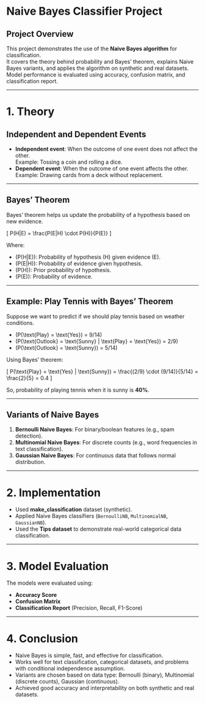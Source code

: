 # Naive Bayes Classifier Project

## Project Overview
This project demonstrates the use of the **Naive Bayes algorithm** for classification.  
It covers the theory behind probability and Bayes’ theorem, explains Naive Bayes variants, and applies the algorithm on synthetic and real datasets.  
Model performance is evaluated using accuracy, confusion matrix, and classification report.

---

# 1. Theory

## Independent and Dependent Events
- **Independent event**: When the outcome of one event does not affect the other.  
  Example: Tossing a coin and rolling a dice.  
- **Dependent event**: When the outcome of one event affects the other.  
  Example: Drawing cards from a deck without replacement.  

---

## Bayes’ Theorem
Bayes’ theorem helps us update the probability of a hypothesis based on new evidence.

\[
P(H|E) = \frac{P(E|H) \cdot P(H)}{P(E)}
\]

Where:  
- \(P(H|E)\): Probability of hypothesis \(H\) given evidence \(E\).  
- \(P(E|H)\): Probability of evidence given hypothesis.  
- \(P(H)\): Prior probability of hypothesis.  
- \(P(E)\): Probability of evidence.  

---

## Example: Play Tennis with Bayes’ Theorem
Suppose we want to predict if we should play tennis based on weather conditions.

- \(P(\text{Play} = \text{Yes}) = 9/14\)  
- \(P(\text{Outlook} = \text{Sunny} | \text{Play} = \text{Yes}) = 2/9\)  
- \(P(\text{Outlook} = \text{Sunny}) = 5/14\)  

Using Bayes’ theorem:  

\[
P(\text{Play} = \text{Yes} | \text{Sunny}) = \frac{(2/9) \cdot (9/14)}{5/14} = \frac{2}{5} = 0.4
\]

So, probability of playing tennis when it is sunny is **40%**.  

---

## Variants of Naive Bayes
1. **Bernoulli Naive Bayes**: For binary/boolean features (e.g., spam detection).  
2. **Multinomial Naive Bayes**: For discrete counts (e.g., word frequencies in text classification).  
3. **Gaussian Naive Bayes**: For continuous data that follows normal distribution.  

---

# 2. Implementation

- Used **make_classification** dataset (synthetic).  
- Applied Naive Bayes classifiers (`BernoulliNB`, `MultinomialNB`, `GaussianNB`).  
- Used the **Tips dataset** to demonstrate real-world categorical data classification.  

---

# 3. Model Evaluation

The models were evaluated using:  
- **Accuracy Score**  
- **Confusion Matrix**  
- **Classification Report** (Precision, Recall, F1-Score)  

---

# 4. Conclusion
- Naive Bayes is simple, fast, and effective for classification.  
- Works well for text classification, categorical datasets, and problems with conditional independence assumption.  
- Variants are chosen based on data type: Bernoulli (binary), Multinomial (discrete counts), Gaussian (continuous).  
- Achieved good accuracy and interpretability on both synthetic and real datasets.  
